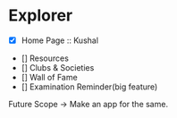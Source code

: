 # Explorer

- [x] Home Page :: Kushal
- [] Resources
- [] Clubs & Societies
- [] Wall of Fame
- [] Examination Reminder(big feature)



Future Scope -> Make an app for the same.
